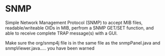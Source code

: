 # SNMP
Simple Network Management Protocol (SNMP) to accept MIB files, readable/writeable OIDs in MIB, perfrom a SNMP GET/SET function, and able to receive complete TRAP message(s) with a GUI.

Make sure the org/snmp4j file is in the same file as the snmpPanel.java and snmpViewer.java..... you have been warned

